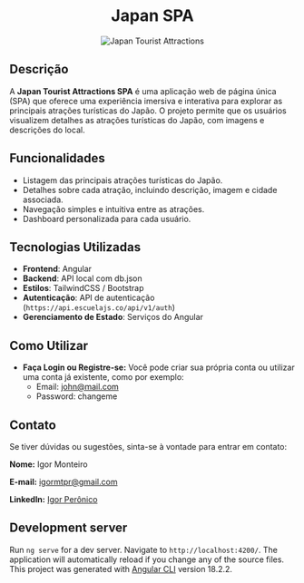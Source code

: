 <h1 align="center" >Japan SPA</h1>

<div align="center">
  <img src="https://img.freepik.com/fotos-gratis/arte-digital-de-fundo-do-japao_23-2151546134.jpg?size=626&ext=jpg&ga=GA1.1.2008272138.1726704000&semt=ais_hybrid" alt="Japan Tourist Attractions" />
</div>

## Descrição
A **Japan Tourist Attractions SPA** é uma aplicação web de página única (SPA) que oferece uma experiência imersiva e interativa para explorar as principais atrações turísticas do Japão. O projeto permite que os usuários visualizem detalhes as atrações turísticas do Japão, com imagens e descrições do local.

## Funcionalidades

- Listagem das principais atrações turísticas do Japão.
- Detalhes sobre cada atração, incluindo descrição, imagem e cidade associada.
- Navegação simples e intuitiva entre as atrações.
- Dashboard personalizada para cada usuário.

## Tecnologias Utilizadas

- **Frontend**: Angular
- **Backend**: API local com db.json
- **Estilos**: TailwindCSS / Bootstrap
- **Autenticação**: API de autenticação (`https://api.escuelajs.co/api/v1/auth`)
- **Gerenciamento de Estado**: Serviços do Angular

## Como Utilizar
- **Faça Login ou Registre-se:**
  Você pode criar sua própria conta ou utilizar uma conta já existente, como por exemplo:
  - Email: john@mail.com
  - Password: changeme

## Contato
  
  Se tiver dúvidas ou sugestões, sinta-se à vontade para entrar em contato:
    <p><strong>Nome:</strong> Igor Monteiro</p>
    <p><strong>E-mail:</strong> <a href="mailto:igormtpr@gmail.com">igormtpr@gmail.com</a></p>
    <p><strong>LinkedIn:</strong> <a href="https://www.linkedin.com/in/igorperonico" target="_blank">Igor Perônico</a></p>


## Development server

Run `ng serve` for a dev server. Navigate to `http://localhost:4200/`. The application will automatically reload if you change any of the source files.
This project was generated with [Angular CLI](https://github.com/angular/angular-cli) version 18.2.2.
